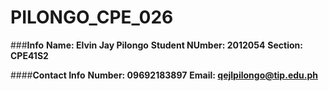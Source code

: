 # PILONGO_CPE_026

###**Info**
**Name: Elvin Jay Pilongo**
**Student NUmber: 2012054**
**Section: CPE41S2**

####**Contact Info**
**Number: 09692183897**
**Email: qejlpilongo@tip.edu.ph**
